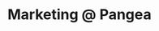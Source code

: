 ---
draft: false
name: "Heather Simpson"
title: "Marketing @ Pangea"
quote: "Looks like this is THE place to be. Glad I found out about this spot"
avatar: {
    src: "https://images.unsplash.com/photo-1535713875002-d1d0cf377fde?&fit=crop&w=280",
    alt: "Robert Palmer"
}
publishDate: "2022-11-09 15:39"
---